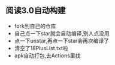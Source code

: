 ## 阅读3.0自动构建
* fork到自己的仓库
* 自己点一下star就会自动编译,别人点没用
* 点一下unstar,再点一下star会再次编译了
* 清空了18PlusList.txt啦
* apk自动打包,去Actions里找
